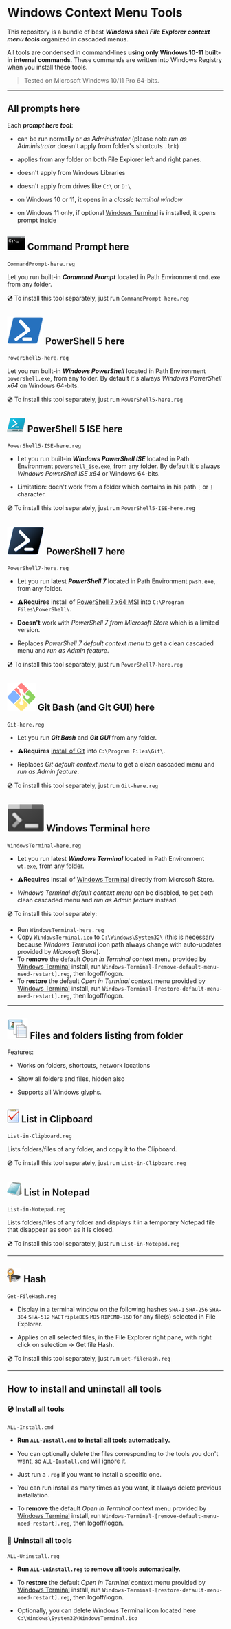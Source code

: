 # Windows Context Menu Tools

This repository is a bundle of best ***Windows shell File Explorer context menu tools*** organized in cascaded menus.

All tools are condensed in command-lines **using only Windows 10-11 built-in internal commands**. These commands are written into Windows Registry when you install these tools.

> Tested on Microsoft Windows 10/11 Pro 64-bits.

---

## All prompts here

Each ***prompt here tool***:

- can be run normally or *as Administrator* (please note *run as Administrator* doesn't apply from folder's shortcuts `.lnk`)

- applies from any folder on both File Explorer left and right panes.

- doesn't apply from Windows Libraries

- doesn't apply from drives like `C:\` or `D:\`

- on Windows 10 or 11, it opens in a *classic terminal window*

- on Windows 11 only, if optional [Windows Terminal] is installed, it opens prompt inside

## ![commandprompt-icon] Command Prompt here

`CommandPrompt-here.reg`

Let you run built-in ***Command Prompt*** located in Path Environment `cmd.exe` from any folder.

💿 To install this tool separately, just run `CommandPrompt-here.reg`

## ![powershell5-icon] PowerShell 5 here

`PowerShell5-here.reg`

Let you run built-in ***Windows PowerShell*** located in Path Environment `powershell.exe`, from any folder. By default it's always *Windows PowerShell x64* on Windows 64-bits.

💿 To install this tool separately, just run `PowerShell5-here.reg`

## ![powershell5-ise-icon] PowerShell 5 ISE here

`PowerShell5-ISE-here.reg`

- Let you run built-in ***Windows PowerShell ISE*** located in Path Environment `powershell_ise.exe`, from any folder. By default it's always *Windows PowerShell ISE x64* or Windows 64-bits.

- Limitation: doen't work from a folder which contains in his path `[` or `]` character.

💿 To install this tool separately, just run `PowerShell5-ISE-here.reg`

## ![powershell7-icon] PowerShell 7 here

`PowerShell7-here.reg`

- Let you run latest ***PowerShell 7*** located in Path Environment `pwsh.exe`, from any folder.

- ⚠**Requires** install of [PowerShell 7 x64 MSI] into `C:\Program Files\PowerShell\`.

- **Doesn't** work with *PowerShell 7 from Microsoft Store* which is a limited version.

- Replaces *PowerShell 7 default context menu* to get a clean cascaded menu and *run as Admin feature*.

💿 To install this tool separately, just run `PowerShell7-here.reg`

[PowerShell 7 x64 MSI]: https://docs.microsoft.com/en-us/powershell/scripting/install/installing-powershell-on-windows

## ![gitbash-icon] Git Bash (and Git GUI) here

`Git-here.reg`

- Let you run ***Git Bash*** and ***Git GUI*** from any folder.

- ⚠**Requires** [install of Git] into `C:\Program Files\Git\`.

[install of Git]: <https://git-scm.com/download/win>

- Replaces *Git default context menu* to get a clean cascaded menu and *run as Admin feature*.

💿 To install this tool separately, just run `Git-here.reg`

## ![windowsterminal-icon] Windows Terminal here

`WindowsTerminal-here.reg`

- Let you run latest ***Windows Terminal*** located in Path Environment `wt.exe`, from any folder.

- ⚠**Requires** install of [Windows Terminal] directly from Microsoft Store.

- *Windows Terminal default context menu* can be disabled, to get both clean cascaded menu and *run as Admin feature* instead.

💿 To install this tool separately:

- Run `WindowsTerminal-here.reg`
- Copy `WindowsTerminal.ico` to `C:\Windows\System32\` (this is necessary because *Windows Terminal* icon path always change with auto-updates provided by *Microsoft Store*).
- To **remove** the default *Open in Terminal* context menu provided by [Windows Terminal] install, run `Windows-Terminal-[remove-default-menu-need-restart].reg`, then logoff/logon.
- To **restore** the default *Open in Terminal* context menu provided by [Windows Terminal] install, run `Windows-Terminal-[restore-default-menu-need-restart].reg`, then logoff/logon.

---

## ![files-listing-icon] Files and folders listing from folder

Features:

- Works on folders, shortcuts, network locations

- Show all folders and files, hidden also

- Supports all Windows glyphs.

## ![clipboard-icon] List in Clipboard

`List-in-Clipboard.reg`

Lists folders/files of any folder, and copy it to the Clipboard.

💿 To install this tool separately, just run `List-in-Clipboard.reg`

## ![notepad-icon] List in Notepad

`List-in-Notepad.reg`

Lists folders/files of any folder and displays it in a temporary Notepad file that disappear as soon as it is closed.

💿 To install this tool separately, just run `List-in-Notepad.reg`

---

## ![hash-icon] Hash

`Get-FileHash.reg`

- Display in a terminal window on the following hashes `SHA-1` `SHA-256` `SHA-384` `SHA-512` `MACTripleDES` `MD5` `RIPEMD-160` for any file(s) selected in File Explorer.

- Applies on all selected files, in the File Explorer right pane, with right click on selection -> Get file Hash.

💿 To install this tool separately, just run `Get-fileHash.reg`

---

## How to install and uninstall all tools

### 💿 Install all tools

`ALL-Install.cmd`

- **Run `ALL-Install.cmd` to install all tools automatically.**

- You can optionally delete the files corresponding to the tools you don't want, so `ALL-Install.cmd` will ignore it.

- Just run a `.reg` if you want to install a specific one.

- You can run install as many times as you want, it always delete previous installation.

- To **remove** the default *Open in Terminal* context menu provided by [Windows Terminal] install, run `Windows-Terminal-[remove-default-menu-need-restart].reg`, then logoff/logon.

### 🚫 Uninstall all tools

`ALL-Uninstall.reg`

- **Run `ALL-Uninstall.reg` to remove all tools automatically.**

- To **restore** the default *Open in Terminal* context menu provided by [Windows Terminal] install, run `Windows-Terminal-[restore-default-menu-need-restart].reg`, then logoff/logon.

- Optionally, you can delete Windows Terminal icon located here `C:\Windows\System32\WindowsTerminal.ico`

[files-listing-icon]: /readme-images/files-48.png

[clipboard-icon]: /readme-images/Clipobard-h32px.png

[notepad-icon]: /readme-images/Notepad-h32px.png

[commandprompt-icon]: /readme-images/CommandPrompt-h32px.png

[powershell5-icon]: /readme-images/PowerShell5-h32px.svg

[powershell5-ise-icon]: /readme-images/PowerShell5-ISE-h32px.png

[powershell7-icon]: /readme-images/PowerShell7-h32px.svg

[gitbash-icon]: /readme-images/GitBash-h32px.svg

[windowsterminal-icon]: /readme-images/WindowsTerminal-h32px.svg

[hash-icon]: /readme-images/Hash-h32px.png

[Windows Terminal]: https://www.microsoft.com/store/productId/9N0DX20HK701
